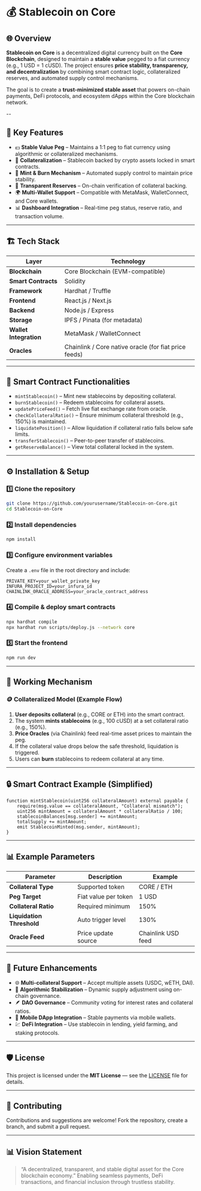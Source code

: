 # 💰 Stablecoin on Core

## 🌐 Overview

**Stablecoin on Core** is a decentralized digital currency built on the **Core Blockchain**, designed to maintain a **stable value** pegged to a fiat currency (e.g., 1 USD = 1 cUSD).
The project ensures **price stability, transparency, and decentralization** by combining smart contract logic, collateralized reserves, and automated supply control mechanisms.

The goal is to create a **trust-minimized stable asset** that powers on-chain payments, DeFi protocols, and ecosystem dApps within the Core blockchain network.

--

## 🚀 Key Features

* 💵 **Stable Value Peg** – Maintains a 1:1 peg to fiat currency using algorithmic or collateralized mechanisms.
* 🏦 **Collateralization** – Stablecoin backed by crypto assets locked in smart contracts.
* 🔁 **Mint & Burn Mechanism** – Automated supply control to maintain price stability.
* 🔐 **Transparent Reserves** – On-chain verification of collateral backing.
* 🌍 **Multi-Wallet Support** – Compatible with MetaMask, WalletConnect, and Core wallets.
* 📊 **Dashboard Integration** – Real-time peg status, reserve ratio, and transaction volume.

---

## 🏗️ Tech Stack

| Layer                  | Technology                                            |
| ---------------------- | ----------------------------------------------------- |
| **Blockchain**         | Core Blockchain (EVM-compatible)                      |
| **Smart Contracts**    | Solidity                                              |
| **Framework**          | Hardhat / Truffle                                     |
| **Frontend**           | React.js / Next.js                                    |
| **Backend**            | Node.js / Express                                     |
| **Storage**            | IPFS / Pinata (for metadata)                          |
| **Wallet Integration** | MetaMask / WalletConnect                              |
| **Oracles**            | Chainlink / Core native oracle (for fiat price feeds) |

---

## 🧩 Smart Contract Functionalities

* `mintStablecoin()` – Mint new stablecoins by depositing collateral.
* `burnStablecoin()` – Redeem stablecoins for collateral assets.
* `updatePriceFeed()` – Fetch live fiat exchange rate from oracle.
* `checkCollateralRatio()` – Ensure minimum collateral threshold (e.g., 150%) is maintained.
* `liquidatePosition()` – Allow liquidation if collateral ratio falls below safe limits.
* `transferStablecoin()` – Peer-to-peer transfer of stablecoins.
* `getReserveBalance()` – View total collateral locked in the system.

---

## ⚙️ Installation & Setup

### 1️⃣ Clone the repository

```bash
git clone https://github.com/yourusername/Stablecoin-on-Core.git
cd Stablecoin-on-Core
```

### 2️⃣ Install dependencies

```bash
npm install
```

### 3️⃣ Configure environment variables

Create a `.env` file in the root directory and include:

```
PRIVATE_KEY=your_wallet_private_key
INFURA_PROJECT_ID=your_infura_id
CHAINLINK_ORACLE_ADDRESS=your_oracle_contract_address
```

### 4️⃣ Compile & deploy smart contracts

```bash
npx hardhat compile
npx hardhat run scripts/deploy.js --network core
```

### 5️⃣ Start the frontend

```bash
npm run dev
```

---

## 🧠 Working Mechanism

### 🪙 Collateralized Model (Example Flow)

1. **User deposits collateral** (e.g., CORE or ETH) into the smart contract.
2. The system **mints stablecoins** (e.g., 100 cUSD) at a set collateral ratio (e.g., 150%).
3. **Price Oracles** (via Chainlink) feed real-time asset prices to maintain the peg.
4. If the collateral value drops below the safe threshold, liquidation is triggered.
5. Users can **burn** stablecoins to redeem collateral at any time.

---

## 🔒 Smart Contract Example (Simplified)

```solidity
function mintStablecoin(uint256 collateralAmount) external payable {
    require(msg.value == collateralAmount, "Collateral mismatch");
    uint256 mintAmount = collateralAmount * collateralRatio / 100;
    stablecoinBalances[msg.sender] += mintAmount;
    totalSupply += mintAmount;
    emit StablecoinMinted(msg.sender, mintAmount);
}
```

---

## 📊 Example Parameters

| Parameter                 | Description          | Example            |
| ------------------------- | -------------------- | ------------------ |
| **Collateral Type**       | Supported token      | CORE / ETH         |
| **Peg Target**            | Fiat value per token | 1 USD              |
| **Collateral Ratio**      | Required minimum     | 150%               |
| **Liquidation Threshold** | Auto trigger level   | 130%               |
| **Oracle Feed**           | Price update source  | Chainlink USD feed |

---

## 🔮 Future Enhancements

* 🌐 **Multi-collateral Support** – Accept multiple assets (USDC, wETH, DAI).
* 🧠 **Algorithmic Stabilization** – Dynamic supply adjustment using on-chain governance.
* 🪶 **DAO Governance** – Community voting for interest rates and collateral ratios.
* 📱 **Mobile DApp Integration** – Stable payments via mobile wallets.
* 💹 **DeFi Integration** – Use stablecoin in lending, yield farming, and staking protocols.

---

## 🛡️ License

This project is licensed under the **MIT License** — see the [LICENSE](./LICENSE) file for details.

---

## 🤝 Contributing

Contributions and suggestions are welcome!
Fork the repository, create a branch, and submit a pull request.

---

## 📊 Vision Statement

> “A decentralized, transparent, and stable digital asset for the Core blockchain economy.”
> Enabling seamless payments, DeFi transactions, and financial inclusion through trustless stability.
